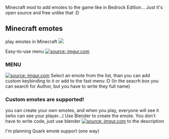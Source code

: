 Minecraft mod to add emotes to the game like in Bedrock Edition...
Just it's open source and free unlike that :D
## Minecraft emotes

play emotes in Minecraft
![](https://imgur.com/M3LBG6H)

Easy-to-use menu
<a href="https://imgur.com/etlReBO"><img src="https://i.imgur.com/etlReBO.png" title="source: imgur.com" /></a>

### MENU
<a href="https://imgur.com/t2aD77K"><img src="https://i.imgur.com/t2aD77K.png" title="source: imgur.com" /></a>
Select an emote from the list, than you can add custom keybinding to it or add to the fast menu :D
(In the seacrh box you can search for Author, but you have to write they full name)

### Custom emotes are supported!
you can create your own emotes, and when you play, everyone will see it (who can see your player...)
Use Blender to create the emote. You don't have to write code, just use blender
[<a href="https://imgur.com/M3LBG6H"><img src="https://i.imgur.com/M3LBG6H.png" title="source: imgur.com" /></a>
to the description](https://kosmx.gitbook.io/emotecraft/)

I'm planning Quark emote support (one way)
